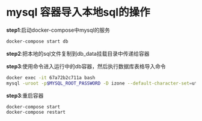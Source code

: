 # mysql 容器导入本地sql的操作

**step1**:启动docker-compose中mysql的服务
```bash
docker-compose start db
```

**step2**:把本地的sql文件复制到db_data挂载目录中传递给容器

**step3**:使用命令进入运行中的db容器，然后执行数据库表格导入命令
```bash
docker exec -it 67a72b2c711a bash
mysql -uroot -p$MYSQL_ROOT_PASSWORD -D izone --default-character-set=utf8mb4 < /var/lib/mysql/tendcode_20180825-040001.sql
```

**step3**:重启容器
```bash
docker-compose start
docker-compose restart
```
